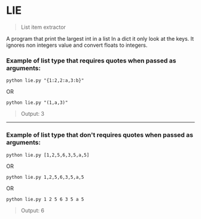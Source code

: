 # LIE
> List item extractor

A program that print the largest int in a list
In a dict it only look at the keys.
It ignores non integers value and convert floats to integers.

### Example of list type that requires quotes when passed as arguments:

~~~
python lie.py "{1:2,2:a,3:b}"
~~~
OR
~~~
python lie.py "(1,a,3)"
~~~

> Output: 3

---

### Example of list type that don't requires quotes when passed as arguments:

~~~
python lie.py [1,2,5,6,3,5,a,5]
~~~
OR
~~~
python lie.py 1,2,5,6,3,5,a,5
~~~
OR
~~~
python lie.py 1 2 5 6 3 5 a 5
~~~

> Output: 6
